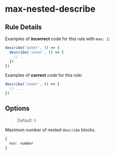 # max-nested-describe

<!-- end auto-generated rule header -->

## Rule Details

Examples of **incorrect** code for this rule with `max: 1`:

```js
describe('outer', () => {
  describe('inner', () => {
    // ...
  })
})
```

Examples of **correct** code for this rule:

```js
describe('inner', () => {
  // ...
})
```

## Options

> Default: `5`

Maximum number of nested `describe` blocks.

```js
{
  max: number
}
```
